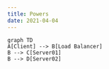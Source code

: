 ```yaml
---
title: Powers
date: 2021-04-04
---
```


```mermaid
graph TD
A[Client] --> B[Load Balancer]
B --> C[Server01]
B --> D[Server02]
```
